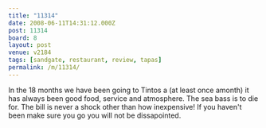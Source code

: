 ```yaml
---
title: "11314"
date: 2008-06-11T14:31:12.000Z
post: 11314
board: 8
layout: post
venue: v2184
tags: [sandgate, restaurant, review, tapas]
permalink: /m/11314/
---
```

In the 18 months we have been going to Tintos a (at least once amonth) it has always been good food, service and atmosphere. The sea bass is to die for. The bill is never a shock other than how inexpensive! If you haven't been make sure you go you will not be dissapointed.
